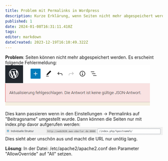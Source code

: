 ```yaml
---
title: Problem mit Permalinks in Wordpress
description: Kurze Erklärung, wenn Seiten nicht mehr abgespeichert werden können
published: 1
date: 2024-01-08T16:31:11.410Z
tags: 
editor: markdown
dateCreated: 2023-12-19T16:10:49.322Z
---
```


**Problem**: Seiten können nicht mehr abgespeichert werden.
Es erscheint folgende Fehlermeldung:
![fehlermeldung_wordpress.png](/fehlermeldung_wordpress.png)

Dies kann passieren wenn in den Einstellungen -> Permalinks auf "Beitragsname" umgestellt wurde.
Dann können die Seiten nur mit index.php davor aufgerufen werden:
![permalink_einstellung.png](/permalink_einstellung.png)
Dies sieht aber unschön aus und macht die URL nur unötig lang.

**Lösung**:
In der Datei:
/etc/apache2/apache2.conf
den Parameter "AllowOverride" auf "All" setzen.